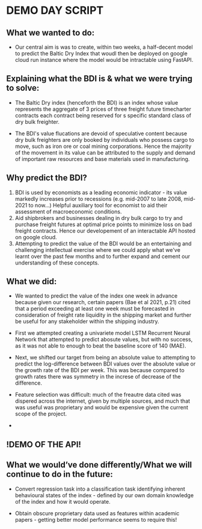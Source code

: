 # DEMO DAY SCRIPT


## What we wanted to do:

- Our central aim is was to create, within two weeks, a half-decent model to predict the Baltic Dry Index that woudl then be deployed on google cloud run instance  where the model would be intractable using FastAPI. 

## Explaining what the BDI is & what we were trying to solve: 

- The Baltic Dry index (henceforth the BDI) is an index whose value represents the aggregate of 3 prices of three freight future timecharter contracts each contract being reserved for s specific standard class of dry bulk freighter. 

- The BDI's value flucations are devoid of speculative content because dry bulk freighters are only booked by individuals who possess cargo to move, such as iron ore or coal mining corporations. Hence the majority of the movement in its value can be attributed to the supply and demand of important raw resources and base materials used in manufacturing.

## Why predict the BDI?

1. BDI is used by economists as a leading economic indicator - its value markedly increases prior to recessions (e.g. mid-2007 to late 2008, mid-2021 to now...) Helpful auxiliary tool for economist to aid their assessment of macroeconomic conditions.
2. Aid shipbrokers and businesses dealing in dry bulk cargo to try and purchase freight futures at optimal price points to minimize loss on bad freight contracts. Hence our developement of an interactable API hosted on google cloud. 
3. Attempting to predict the value of the BDI would be an entertaining and challenging intellectual exercise where we could apply what we've learnt over the past few months and to further expand and cement our understanding of these concepts. 


## What we did:

- We wanted to predict the value of the index one week in advance because given our research, certain papers (Bae et al 2021, p.21) cited that a period exceeding at least one week must be forecasted in consideration of freight rate liquidity in the shipping market and further be useful for any stakeholder within the shipping industry.


- First we attempted creating a univariete model LSTM Recurrent Neural Network that attempted to predict abosute values, but with no success, as it was not able to enough to beat the baseline score of 140 (MAE).  

- Next, we shifted our target from being an absolute value to attempting to predict the log-difference between BDI values over the absolute value or the growth rate of the BDI per week. This was because compared to growth rates there was symmetry in the increse of decrease of the difference.

- Feature selection was difficult: much of the freautre data cited was dispered across the internet, given by multiple sources, and much that was useful was proprietary and would be expensive given the current scope of the project. 

-  

## !DEMO OF THE API! 

## What we would’ve done differently/What we will continue to do in the future:

- Convert regression task into a classification task identifying inherent behavioural states of the index - defined by our own domain knowledge of the index and how it would operate.

- Obtain obscure proprietary data used as features within academic papers - getting better model performance seems to require this!  

